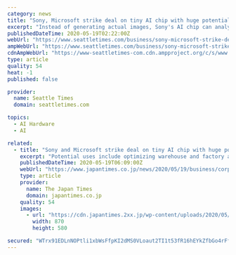 ```yaml
---
category: news
title: "Sony, Microsoft strike deal on tiny AI chip with huge potential"
excerpt: "Instead of generating actual images, Sony's AI chip can analyze the video it sees and provide just metadata about what's in front of it — saying instead of showing what's in its frame of vision. No data is sent"
publishedDateTime: 2020-05-19T02:22:00Z
webUrl: "https://www.seattletimes.com/business/sony-microsoft-strike-deal-on-tiny-ai-chip-with-huge-potential/"
ampWebUrl: "https://www.seattletimes.com/business/sony-microsoft-strike-deal-on-tiny-ai-chip-with-huge-potential/?amp=1"
cdnAmpWebUrl: "https://www-seattletimes-com.cdn.ampproject.org/c/s/www.seattletimes.com/business/sony-microsoft-strike-deal-on-tiny-ai-chip-with-huge-potential/?amp=1"
type: article
quality: 54
heat: -1
published: false

provider:
  name: Seattle Times
  domain: seattletimes.com

topics:
  - AI Hardware
  - AI

related:
  - title: "Sony and Microsoft strike deal on tiny AI chip with huge potential"
    excerpt: "Potential uses include optimizing warehouse and factory automation and making cars smarter about their drivers and environment."
    publishedDateTime: 2020-05-19T06:09:00Z
    webUrl: "https://www.japantimes.co.jp/news/2020/05/19/business/corporate-business/sony-microsoft-ai-chip/"
    type: article
    provider:
      name: The Japan Times
      domain: japantimes.co.jp
    quality: 54
    images:
      - url: "https://cdn.japantimes.2xx.jp/wp-content/uploads/2020/05/np_file_12746-870x580.jpeg"
        width: 870
        height: 580

secured: "WTrx91EDLnNOPtli1xbWsFfpKI2dMS0VLoaut2TI1t53fR16hEYkZfbGo4rFfwevjxbzpdZFtfhYAXB2GAXzp0UT5xWAl3bF3PCKKKaqrbHi4vOOZc+BtNc70IUTM8dxGRP0d67KNPeQ5mAy5aEnNTCapAPrDyH+2XJXtCxWsvZNCTgu4Zaw69REiaiO1k2V08hk4t9/TqTKFtwQyqASh0d0RVqIr4Cq/HwZffuiZ1PGpklgd4vqMZ/bIQI8cTbtzK2ZL3/ipfiG9p+FXF6AEOnB93cZWQHuKSk/o25oavLlzMiIK6cHzkUAVm1F2RJvCkZS70cOQTahVc1xAgqDrjS3Hg/3nxNOyX9tk4EaRMr6biJ8fafkeHhFTxJ+WjKOcyL9tG0V6LrlSkV1zASpA6wl7Hpk3LRYWRsgvauyFpaWClds8eljHfGSKc9se8LLMMlQ7ofJoZzK/LY0xkEoYFzGwK0I05H0n/iN4BfGHvc=;mpPRclKVro2V1I5TEsTo2A=="
---
```


